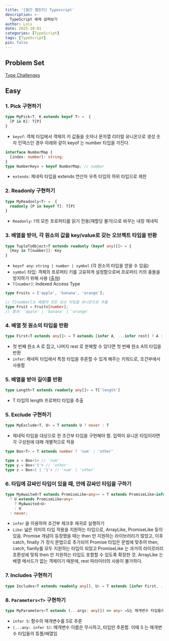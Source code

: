 ```yaml
---
title: '[월간 챌린지] Typescript'
description: >-
  TypeScript 예제 살펴보기
author: Lois
date: 2025-10-01
categories: [TypeScript]
tags: [TypeScript]
pin: false
---
```


## Problem Set
[Type Challenges](https://github.com/type-challenges)

## Easy
### 1. Pick 구현하기
```ts
type MyPick<T, K extends keyof T> =  {
  [P in K]: T[P]
}
```

- `keyof`: 객체 타입에서 객체의 키 값들을 숫자나 문자열 리터럴 유니온으로 생성 
숫자 인덱스인 경우 아래와 같이 keyof 는 number 타입을 가진다.

```ts
interface NumberMap {
  [index: number]: string;
}
type NumberKeys = keyof NumberMap; // number
```

- `extends`: 제네릭 타입을 extends 연산자 우측 타입의 하위 타입으로 제한


### 2. Readonly 구현하기
```ts
type MyReadonly<T> =  {
  readonly [P in keyof T]: T[P]
}
```
- `Readonly`: `T`의 모든 프로퍼티를 읽기 전용(재할당 불가)으로 바꾸는 내장 제네릭

### 3. 배열을 받아, 각 원소의 값을 key/value로 갖는 오브젝트 타입을 반환
```ts
type TupleToObject<T extends readonly (keyof any)[]> = {
  [Key in T[number]]: Key
}
```

- `keyof any`: `string | number | symbol` (각 원소의 타입을 얻을 수 있음)
- `symbol` 타입: 객체의 프로퍼티 키를 고유하게 설정함으로써 프로퍼티 키의 충돌을 방지하기 위해 사용 ([출처](https://inpa.tistory.com/entry/JS-📚-자료형-Symbol-🚩-정리))
- `T[number]`: Indexed Access Type

```ts
type Fruits = ['apple', 'banana', 'orange'];

// T[number]는 배열의 모든 요소 타입을 유니온으로 추출
type Fruit = Fruits[number];
// 결과: 'apple' | 'banana' | 'orange'
```

### 4. 배열 첫 원소의 타입을 반환
```ts
type First<T extends any[]> = T extends [infer A, ...infer rest] ? A : never

```
- 첫 번째 원소 A 로 잡고, 나머지 rest 로 분해할 수 있다면 첫 번째 원소 A의 타입을 반환
- `infer`: 제네릭 타입에서 특정 타입을 추론할 수 있게 해주는 키워드로, 조건부에서 사용함

### 5. 배열을 받아 길이를 반환
```ts
type Length<T extends readonly any[]> = T['length']
```
- T 타입의 length 프로퍼티 타입을 추출

### 5. Exclude 구현하기
```ts
type MyExclude<T, U> = T extends U ? never : T
```
- 제네릭 타입을 대상으로 한 조건부 타입을 구현해야 함. 입력이 유니온 타입이라면 각 구성원에 대해 개별적으로 적용
```ts
type Box<T> = T extends number ? 'num' : 'other'

type x = Box<1> // 'num'
type y = Box<'1'> // 'other'
type z = Box<1 | '1'> // 'num' | 'other'
```

### 6. 타입에 감싸인 타입이 있을 때, 안에 감싸인 타입을 구하기
```ts
type MyAwaited<T extends PromiseLike<any>> = T extends PromiseLike<infer U>
  ? U extends PromiseLike<any>
    ? MyAwaited<U>
    : U
  : never;
```
- `infer` 을 이용하여 조건부 체크후 재귀로 실행하기
- `Like`: 넓은 의미의 타입 적용을 지원하는 타입으로, ArrayLike, PromiseLike 등이 있음.
Promise 개념이 등장했을 때는 then 만 지원하는 라이브러리가 많았고, 이후 catch, finally 가 정식 문법으로 추가되어 Promise 타입은 문법에 맞추어 then, catch, fianlly를 모두 지원하는 타입이 되었고
PromiseLike 는 과거의 라이르러리 호환성에 맞춰 then 만 지원하는 타입도 포함할 수 있도록 확장한 것. ArrayLike 는 배열 메서드가 없는 객체이기 때문에, rest 파라미터의 사용이 불가하다. 

### 7. Includes 구현하기
```ts
type Includes<T extends readonly any[], U> = T extends [infer First, ...infer Rest] ? Equal<First, U> extends true ? true : Includes<Rest, U> : false
```

### 8. `Parameters<T>` 구현하기
```ts
type MyParameters<T extends (...args: any[]) => any> =S는 매개변수 타입들의 튜플/배열

```
- `infer S`: 함수의 매개변수를 S로 추론
- `(...any: infer S)`: 매개변수 이름은 무시하고, 타입만 추론함. 이때 S 는 매개변수 타입들의 튜플/배열임


